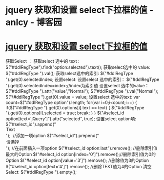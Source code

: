 
# jquery 获取和设置 select下拉框的值 - anlcy - 博客园






# [jquery 获取和设置 select下拉框的值](https://www.cnblogs.com/camilla/p/6823558.html)
获取Select ：
获取select 选中的 text :
$("\#ddlRegType").find("option:selected").text();
获取select选中的 value:
$("\#ddlRegType ").val();
获取select选中的索引:
$("\#ddlRegType ").get(0).selectedIndex;
设置select:
设置select 选中的索引：
$("\#ddlRegType ").get(0).selectedIndex=index;//index为索引值
设置select 选中的value：
$("\#ddlRegType ").attr("value","Normal“);
$("\#ddlRegType ").val("Normal");
$("\#ddlRegType ").get(0).value = value;
设置select 选中的text:
var count=$("\#ddlRegType option").length;
for(var i=0;i<count;i++)
{          
if($("\#ddlRegType ").get(0).options[i].text == text)
{
$("\#ddlRegType ").get(0).options[i].selected = true;
break;
}
}
$("\#select_id
option[text='jQuery']").attr("selected", true);
设置select option项:
$("\#select_id").append("<option
value='Value'>Text</option>");  //添加一项option
$("\#select_id").prepend("<option value='0'>请选择</option>"); //在前面插入一项option
$("\#select_id option:last").remove(); //删除索引值最大的Option
$("\#select_id option[index='0']").remove();//删除索引值为0的Option
$("\#select_id
option[value='3']").remove(); //删除值为3的Option
$("\#select_id option[text='4']").remove(); //删除TEXT值为4的Option
清空 Select:
$("\#ddlRegType ").empty();





